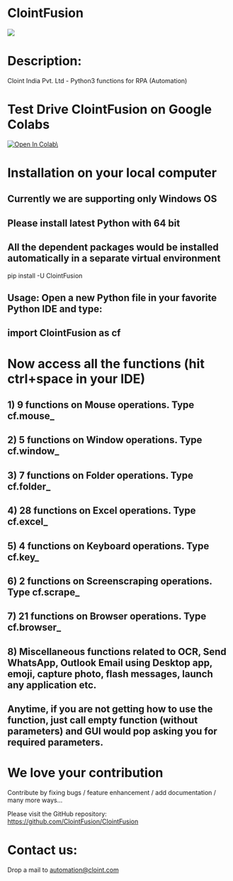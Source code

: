 # ClointFusion

<img src="https://1.bp.blogspot.com/-bsjlUEdJ35M/X1Wqcpfu9lI/AAAAAAAAAQw/8VKgirD4Uvcgdse3UiAYM1Ci9HbKSGtvwCLcBGAsYHQ/s122/Splash.png">

# Description: 
Cloint India Pvt. Ltd - Python3 functions for RPA (Automation)

# Test Drive ClointFusion on Google Colabs
<a href="https://colab.research.google.com/github/ClointFusion/ClointFusion/blob/master/ClointFusion_Labs.ipynb" target="_blank"><img src="https://colab.research.google.com/assets/colab-badge.svg" alt="Open In Colab\"/></a>

# Installation on your local computer
## Currently we are supporting only Windows OS
## Please install latest Python with 64 bit
## All the dependent packages would be installed automatically in a separate virtual environment
pip install -U ClointFusion

## Usage: Open a new Python file in your favorite Python IDE and type:
## import ClointFusion as cf

# Now access all the functions (hit ctrl+space in your IDE)

## 1) 9 functions on Mouse operations. Type cf.mouse_ 

## 2) 5 functions on Window operations. Type cf.window_ 

## 3) 7 functions on Folder operations. Type cf.folder_ 

## 4) 28 functions on Excel operations. Type cf.excel_ 

## 5) 4 functions on Keyboard operations. Type cf.key_

## 6) 2 functions on Screenscraping operations. Type cf.scrape_

## 7) 21 functions on Browser operations. Type cf.browser_

## 8) Miscellaneous functions related to OCR, Send WhatsApp, Outlook Email using Desktop app, emoji, capture photo, flash messages, launch any application etc.

## Anytime, if you are not getting how to use the function, just call empty function (without parameters) and GUI would pop asking you for required parameters.

# We love your contribution
Contribute by fixing bugs / feature enhancement / add documentation / many more ways...

Please visit the GitHub repository: https://github.com/ClointFusion/ClointFusion

# Contact us:
Drop a mail to automation@cloint.com